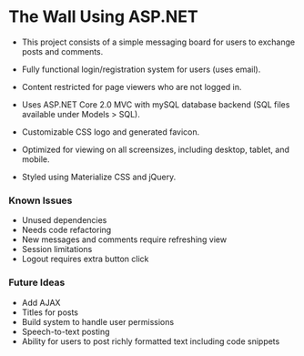 # The Wall Using ASP.NET

- This project consists of a simple messaging board for users to exchange posts and comments.

- Fully functional login/registration system for users (uses email).

- Content restricted for page viewers who are not logged in.

- Uses ASP.NET Core 2.0 MVC with mySQL database backend (SQL files available under Models > SQL).

- Customizable CSS logo and generated favicon.

- Optimized for viewing on all screensizes, including desktop, tablet, and mobile.

- Styled using Materialize CSS and jQuery.

### Known Issues
- Unused dependencies
- Needs code refactoring
- New messages and comments require refreshing view
- Session limitations
- Logout requires extra button click

### Future Ideas
- Add AJAX
- Titles for posts
- Build system to handle user permissions
- Speech-to-text posting
- Ability for users to post richly formatted text including code snippets